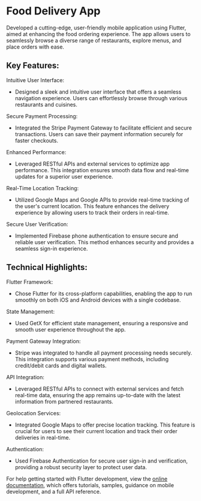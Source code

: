 # Food Delivery App

Developed a cutting-edge, user-friendly mobile application using Flutter, aimed at enhancing the food ordering experience. The app allows users to seamlessly browse a diverse range of restaurants, explore menus, and place orders with ease.



## Key Features:

Intuitive User Interface:
- Designed a sleek and intuitive user interface that offers a seamless navigation experience. Users can effortlessly browse through various restaurants and cuisines.

Secure Payment Processing:
- Integrated the Stripe Payment Gateway to facilitate efficient and secure transactions. Users can save their payment information securely for faster checkouts.

Enhanced Performance:
- Leveraged RESTful APIs and external services to optimize app performance. This integration ensures smooth data flow and real-time updates for a superior user experience.

Real-Time Location Tracking:
- Utilized Google Maps and Google APIs to provide real-time tracking of the user's current location. This feature enhances the delivery experience by allowing users to track their orders in real-time.

Secure User Verification:
- Implemented Firebase phone authentication to ensure secure and reliable user verification. This method enhances security and provides a seamless sign-in experience.



## Technical Highlights:

Flutter Framework:
- Chose Flutter for its cross-platform capabilities, enabling the app to run smoothly on both iOS and Android devices with a single codebase.

State Management:
- Used GetX for efficient state management, ensuring a responsive and smooth user experience throughout the app.

Payment Gateway Integration:
- Stripe was integrated to handle all payment processing needs securely. This integration supports various payment methods, including credit/debit cards and digital wallets.

API Integration:
- Leveraged RESTful APIs to connect with external services and fetch real-time data, ensuring the app remains up-to-date with the latest information from partnered restaurants.

Geolocation Services:
- Integrated Google Maps to offer precise location tracking. This feature is crucial for users to see their current location and track their order deliveries in real-time.

Authentication:
- Used Firebase Authentication for secure user sign-in and verification, providing a robust security layer to protect user data.


For help getting started with Flutter development, view the
[online documentation](https://docs.flutter.dev/), which offers tutorials,
samples, guidance on mobile development, and a full API reference.
